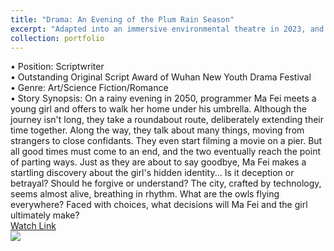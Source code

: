 ```yaml
---
title: "Drama: An Evening of the Plum Rain Season"
excerpt: "Adapted into an immersive environmental theatre in 2023, and performed at the Luojia Mountain Theater, Wuhan University.<br/><img src='/images/plum_rain.JPG'>"
collection: portfolio
---
```


• Position: Scriptwriter <br> 
• Outstanding Original Script Award of Wuhan New Youth Drama Festival <br>
• Genre: Art/Science Fiction/Romance <br>
• Story Synopsis: On a rainy evening in 2050, programmer Ma Fei meets a young girl and offers to walk her home under his umbrella. Although the journey isn't long, they take a roundabout route, deliberately extending their time together. Along the way, they talk about many things, moving from strangers to close confidants. They even start filming a movie on a pier. But all good times must come to an end, and the two eventually reach the point of parting ways. Just as they are about to say goodbye, Ma Fei makes a startling discovery about the girl's hidden identity... Is it deception or betrayal? Should he forgive or understand? The city, crafted by technology, seems almost alive, breathing in rhythm. What are the owls flying everywhere? Faced with choices, what decisions will Ma Fei and the girl ultimately make? <br>
[Watch Link](https://www.bilibili.com/video/BV1ch4y167sw/?spm_id_from=333.337.search-card.all.click&vd_source=28d1e08f971be096b9388caee1645567)
<br/><img src='/images/drama_meiyu.png'>
